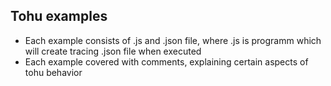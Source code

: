 ## Tohu examples
- Each example consists of .js and .json file, where .js is programm which will create tracing .json file when executed
- Each example covered with comments, explaining certain aspects of tohu behavior